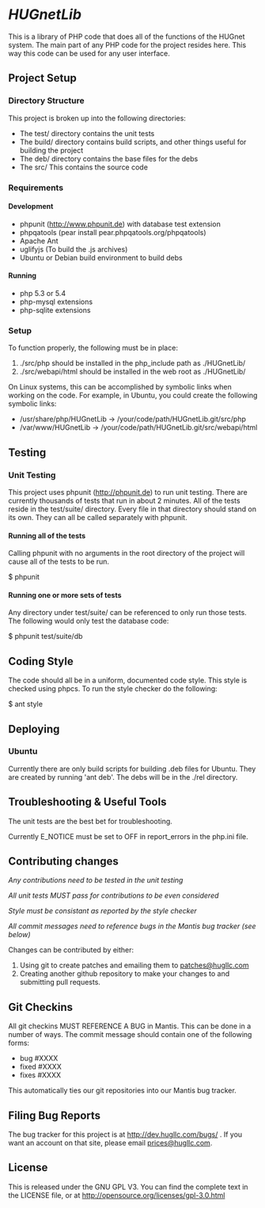 # _HUGnetLib_

This is a library of PHP code that does all of the functions of the HUGnet system.  The
main part of any PHP code for the project resides here.  This way this code can be
used for any user interface.

## Project Setup

### Directory Structure
This project is broken up into the following directories:

- The test/ directory contains the unit tests
- The build/ directory contains build scripts, and other things useful for building the project
- The deb/ directory contains the base files for the debs
- The src/ This contains the source code

### Requirements
#### Development
- phpunit (http://www.phpunit.de) with database test extension
- phpqatools (pear install pear.phpqatools.org/phpqatools)
- Apache Ant
- uglifyjs (To build the .js archives)
- Ubuntu or Debian build environment to build debs

#### Running
- php 5.3 or 5.4
- php-mysql extensions
- php-sqlite extensions


### Setup

To function properly, the following must be in place:

1. ./src/php should be installed in the php_include path as ./HUGnetLib/
2. ./src/webapi/html should be installed in the web root as ./HUGnetLib/

On Linux systems, this can be accomplished by symbolic links when working on the code.
For example, in Ubuntu, you could create the following symbolic links:

- /usr/share/php/HUGnetLib -> /your/code/path/HUGnetLib.git/src/php
- /var/www/HUGnetLib -> /your/code/path/HUGnetLib.git/src/webapi/html

## Testing
### Unit Testing
This project uses phpunit (http://phpunit.de) to run unit testing.  There are currently
thousands of tests that run in about 2 minutes.  All of the tests reside in the
test/suite/ directory.  Every file in that directory should stand on its own.
They can all be called separately with phpunit.

#### Running all of the tests
Calling phpunit with no arguments in the root directory of the project will cause all of
the tests to be run.

$ phpunit

#### Running one or more sets of tests
Any directory under test/suite/ can be referenced to only run those tests.  The following
would only test the database code:

$ phpunit test/suite/db

## Coding Style
The code should all be in a uniform, documented code style.  This style is checked using
phpcs.  To run the style checker do the following:

$ ant style


## Deploying

### Ubuntu
Currently there are only build scripts for building .deb files for Ubuntu.  They are
created by running 'ant deb'.  The debs will be in the ./rel directory.


## Troubleshooting & Useful Tools

The unit tests are the best bet for troubleshooting.

Currently E_NOTICE must be set to OFF in report_errors in the php.ini file.

## Contributing changes

_Any contributions need to be tested in the unit testing_

_All unit tests MUST pass for contributions to be even considered_

_Style must be consistant as reported by the style checker_

_All commit messages need to reference bugs in the Mantis bug tracker (see below)_

Changes can be contributed by either:

1. Using git to create patches and emailing them to patches@hugllc.com
2. Creating another github repository to make your changes to and submitting pull requests.

## Git Checkins
All git checkins MUST REFERENCE A BUG in Mantis.  This can be done in a number of ways.
The commit message should contain one of the following forms:

- bug #XXXX
- fixed #XXXX
- fixes #XXXX

This automatically ties our git repositories into our Mantis bug tracker.


## Filing Bug Reports
The bug tracker for this project is at http://dev.hugllc.com/bugs/ .  If you want an
account on that site, please email prices@hugllc.com.

## License
This is released under the GNU GPL V3.  You can find the complete text in the
LICENSE file, or at http://opensource.org/licenses/gpl-3.0.html